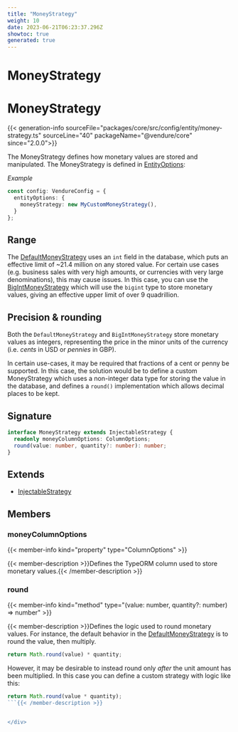 ```yaml
---
title: "MoneyStrategy"
weight: 10
date: 2023-06-21T06:23:37.296Z
showtoc: true
generated: true
---
```

<!-- This file was generated from the Vendure source. Do not modify. Instead, re-run the "docs:build" script -->

# MoneyStrategy
<div class="symbol">


# MoneyStrategy

{{< generation-info sourceFile="packages/core/src/config/entity/money-strategy.ts" sourceLine="40" packageName="@vendure/core" since="2.0.0">}}

The MoneyStrategy defines how monetary values are stored and manipulated. The MoneyStrategy
is defined in <a href='/typescript-api/configuration/entity-options#entityoptions'>EntityOptions</a>:

*Example*

```TypeScript
const config: VendureConfig = {
  entityOptions: {
    moneyStrategy: new MyCustomMoneyStrategy(),
  }
};
```

## Range

The <a href='/typescript-api/money/default-money-strategy#defaultmoneystrategy'>DefaultMoneyStrategy</a> uses an `int` field in the database, which puts an
effective limit of ~21.4 million on any stored value. For certain use cases
(e.g. business sales with very high amounts, or currencies with very large
denominations), this may cause issues. In this case, you can use the
<a href='/typescript-api/money/big-int-money-strategy#bigintmoneystrategy'>BigIntMoneyStrategy</a> which will use the `bigint` type to store monetary values,
giving an effective upper limit of over 9 quadrillion.

## Precision & rounding

Both the `DefaultMoneyStrategy` and `BigIntMoneyStrategy` store monetary values as integers, representing
the price in the minor units of the currency (i.e. _cents_ in USD or _pennies_ in GBP).

In certain use-cases, it may be required that fractions of a cent or penny be supported. In this case,
the solution would be to define a custom MoneyStrategy which uses a non-integer data type for storing
the value in the database, and defines a `round()` implementation which allows decimal places to be kept.

## Signature

```TypeScript
interface MoneyStrategy extends InjectableStrategy {
  readonly moneyColumnOptions: ColumnOptions;
  round(value: number, quantity?: number): number;
}
```
## Extends

 * <a href='/typescript-api/common/injectable-strategy#injectablestrategy'>InjectableStrategy</a>


## Members

### moneyColumnOptions

{{< member-info kind="property" type="ColumnOptions"  >}}

{{< member-description >}}Defines the TypeORM column used to store monetary values.{{< /member-description >}}

### round

{{< member-info kind="method" type="(value: number, quantity?: number) => number"  >}}

{{< member-description >}}Defines the logic used to round monetary values. For instance, the default behavior
in the <a href='/typescript-api/money/default-money-strategy#defaultmoneystrategy'>DefaultMoneyStrategy</a> is to round the value, then multiply.

```TypeScript
return Math.round(value) * quantity;
```

However, it may be desirable to instead round only _after_ the unit amount has been
multiplied. In this case you can define a custom strategy with logic like this:

```TypeScript
return Math.round(value * quantity);
```{{< /member-description >}}


</div>

